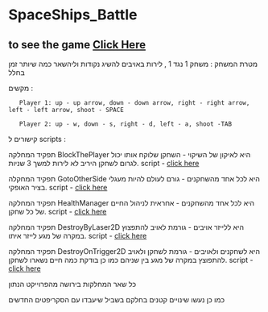 # SpaceShips_Battle

## to see the game [Click Here](https://youtu.be/_MWbMWNeH0c)

מטרת המשחק :
       משחק 1 נגד 1 , לירות באויבים להשיג נקודות וליהשאר כמה שיותר זמן בחלל

מקשים :

       Player 1: up - up arrow, down - down arrow, right - right arrow, left - left arrow, shoot - SPACE

       Player 2: up - w, down - s, right - d, left - a, shoot -TAB
קישורים ל scripts :

תפקיד המחלקה BlockThePlayer היא לאיקון של השיקוי - השחקן שלוקח אותו יכול לגרום לשחקן היריב לא לירות למשך 3 שניות.
script - [click here](https://github.com/EladLaster/SpaceShips_Battle/blob/main/Assets/Scripts/3-collisions/BlockThePlayer.cs)

תפקיד המחקלה GotoOtherSide היא לכל אחד מהשחקנים - גורם לעולם להיות מעגלי בציר האופקי.
script - [click here](https://github.com/EladLaster/SpaceShips_Battle/blob/main/Assets/Scripts/3-collisions/GotoOtherSide.cs)

תפקיד המחלקה HealthManager היא לכל אחד מהשחקנים - אחראית לניהול החיים של כל שחקן.
script - [click here](https://github.com/EladLaster/SpaceShips_Battle/blob/main/Assets/Scripts/3-collisions/HealthManager.cs)

תפקיד המחלקה DestroyByLaser2D היא ללייזר אויבים - גורמת לאויב להתפצוץ במקרה של מגע לייזר איתו.
script - [click here](https://github.com/EladLaster/SpaceShips_Battle/blob/main/Assets/Scripts/3-collisions/DestroyByLaser2D.cs)

תפקיד המחלקה DestroyOnTrigger2D היא לשחקנים ולאויבים - גורמת לשחקן ולאויב להתפוצץ במקרה של מגע בין שניהם כמו כן בודקת כמה חיים נשארו לשחקן.
script - [click here](https://github.com/EladLaster/SpaceShips_Battle/blob/main/Assets/Scripts/3-collisions/DestroyOnTrigger2D.cs)

כל שאר המחלקות בירושה מהפרוייקט הנתון

כמו כן נעשו שינויים קטנים בחלקם בשביל שיעבדו עם הסקריפטים החדשים

